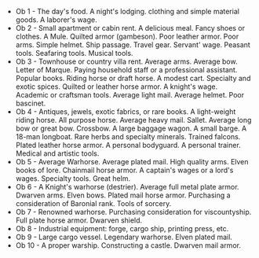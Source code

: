- Ob 1 - The day's food. A night's lodging. clothing and simple material goods. A laborer's wage. 
- Ob 2 - Small apartment or cabin rent. A delicious meal. Fancy shoes or clothes. A Mule. Quilted armor (gambeson). Poor leather armor. Poor arms. Simple helmet. Ship passage. Travel gear. Servant' wage. Peasant tools. Seafaring tools. Musical tools. 
- Ob 3 - Townhouse or country villa rent. Average arms. Average bow. Letter of Marque. Paying household staff or a professional assistant. Popular books. Riding horse or draft horse. A modest cart. Specialty and exotic spices. Quilted or leather horse armor. A knight's wage. Academic or craftsman tools. Average light mail. Average helmet. Poor bascinet. 
- Ob 4 - Antiques, jewels, exotic fabrics, or rare books. A light-weight riding horse. All purpose horse. Average heavy mail. Sallet. Average long bow or great bow. Crossbow. A large baggage wagon. A small barge. A 18-man longboat. Rare herbs and specialty minerals. Trained falcons. Plated leather horse armor. A personal bodyguard. A personal trainer. Medical and artistic tools. 
- Ob 5 - Average Warhorse. Average plated mail. High quality arms. Elven books of lore. Chainmail horse armor. A captain's wages or a lord's wages. Specialty tools. Great helm. 
- Ob 6 - A Knight's warhorse (destrier). Average full metal plate armor. Dwarven arms. Elven bows. Plated mail horse armor. Purchasing a consideration of Baronial rank. Tools of sorcery.
- Ob 7 - Renowned warhorse. Purchasing consideration for viscountyship. Full plate horse armor. Dwarven shield. 
- Ob 8 - Industrial equipment: forge, cargo ship, printing press, etc. 
- Ob 9 - Large cargo vessel. Legendary warhorse. Elven plated mail.
- Ob 10 - A proper warship. Constructing a castle. Dwarven mail armor.  